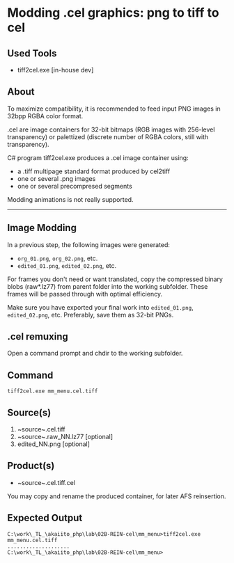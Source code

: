  Modding .cel graphics: png to tiff to cel
===========================================

 Used Tools
------------
- tiff2cel.exe [in-house dev]

## About ##
To maximize compatibility, it is recommended to feed input PNG images in 32bpp RGBA color format.

.cel are image containers for 32-bit bitmaps (RGB images with 256-level transparency) or palettized (discrete number of RGBA colors, still with transparency).

C# program tiff2cel.exe produces a .cel image container using:

- a .tiff multipage standard format produced by cel2tiff
- one or several .png images
- one or several precompresed segments

Modding animations is not really supported.

- - - - - - - - - - - - - - - - - - - - - - - - - - - - - -

## Image Modding ##

In a previous step, the following images were generated:

* `org_01.png`, `org_02.png`, etc.
* `edited_01.png`, `edited_02.png`, etc.  

For frames you don't need or want translated, copy the compressed binary blobs (raw*.lz77) from parent folder into the working subfolder. These frames will be passed through with optimal efficiency.

Make sure you have exported your final work into `edited_01.png`, `edited_02.png`, etc.
Preferably, save them as 32-bit PNGs.


## .cel remuxing ##

Open a command prompt and chdir to the working subfolder.

 Command
-----------
	tiff2cel.exe mm_menu.cel.tiff

 Source(s)
-----------
1. ~source~.cel.tiff
2. ~source~.raw_NN.lz77 [optional]
3. edited_NN.png [optional]

 Product(s)
-----------

- ~source~.cel.tiff.cel

You may copy and rename the produced container, for later AFS reinsertion.

 Expected Output
-----------

	C:\work\_TL_\akaiito_php\lab\02B-REIN-cel\mm_menu>tiff2cel.exe mm_menu.cel.tiff
	....................
	C:\work\_TL_\akaiito_php\lab\02B-REIN-cel\mm_menu>
	
